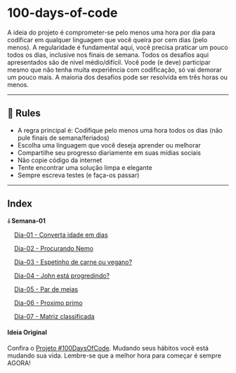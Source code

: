 # 100-days-of-code

A ideia do projeto é comprometer-se pelo menos uma hora por dia para codificar em qualquer linguagem que você queira por cem dias (pelo menos). A regularidade é fundamental aqui, você precisa praticar um pouco todos os dias, inclusive nos finais de semana. Todos os desafios aqui apresentados são de nível médio/difícil. Você pode (e deve) participar mesmo que não tenha muita experiência com codificação, só vai demorar um pouco mais. A maioria dos desafios pode ser resolvida em três horas ou menos.

---

## 🚩 Rules

- A regra principal é: Codifique pelo menos uma hora todos os dias (não pule finais de semana/feriados)
- Escolha uma linguagem que você deseja aprender ou melhorar
- Compartilhe seu progresso diariamente em suas mídias sociais
- Não copie código da internet
- Tente encontrar uma solução limpa e elegante
- Sempre escreva testes (e faça-os passar)

---
## Index

**⫰ Semana-01**

&nbsp;&nbsp;&nbsp;&nbsp;[Dia-01 - Converta idade em dias](https://github.com/AtaideDev/100daysofcode/tree/main/Week-01/day-01)

&nbsp;&nbsp;&nbsp;&nbsp;[Dia-02 - Procurando Nemo](https://github.com/AtaideDev/100daysofcode/tree/main/Week-01/day-02)

&nbsp;&nbsp;&nbsp;&nbsp;[Dia-03 - Espetinho de carne ou vegano?](https://github.com/AtaideDev/100daysofcode/tree/main/Week-01/day-03)

&nbsp;&nbsp;&nbsp;&nbsp;[Dia-04 - John está progredindo?](https://github.com/AtaideDev/100daysofcode/tree/main/Week-01/day-04)

&nbsp;&nbsp;&nbsp;&nbsp;[Dia-05 - Par de meias](https://github.com/AtaideDev/100daysofcode/tree/main/Week-01/day-05)

&nbsp;&nbsp;&nbsp;&nbsp;[Dia-06 - Proximo primo](https://github.com/AtaideDev/100daysofcode/tree/main/Week-01/day-06)

&nbsp;&nbsp;&nbsp;&nbsp;[Dia-07 - Matriz classificada]()


#### Ideia Original

Confira o [Projeto #100DaysOfCode](https://www.100daysofcode.com/). Mudando seus hábitos você está mudando sua vida. Lembre-se que a melhor hora para começar é sempre AGORA!
